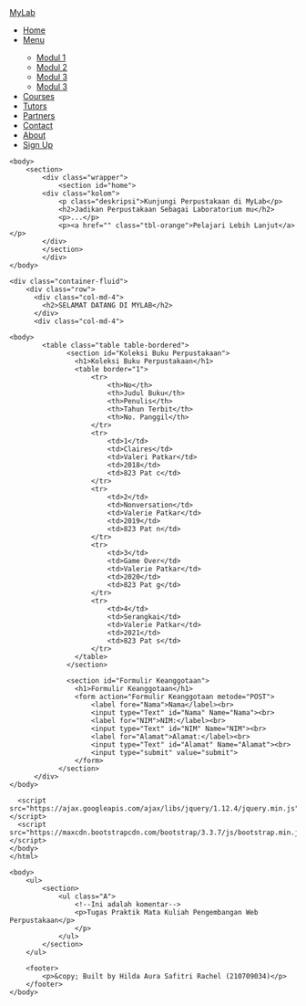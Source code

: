 <!DOCTYPE html>
<html lang="en" dir="ltr">
    <head>
        <meta charset="ulf-8">
        <meta name="viewport" content="width=device-width", initial-scale="1.0">
        <link rel="stylesheet" href="modul42.css">
        <title> My Lab </title>
    </head>
    <body>
        <nav>
            <div class="fContainer">
                <nav class="wrapper">
                    <div class="logo"><a href=''> MyLab</a></div>
                    <div class="menu">
                    <div class="brand"></div>
                    <ul class="navigation">
                        <li class="dropdown"
                        <li><a href="#home" class="active">Home</a></li>
                        <li><a href="#menu" class="active">Menu</a></li>
                        <ul class="dropdown-menu">
                            <li><a href="Modul 1.html">Modul 1</a></li>
                            <li><a href="Modul 2.html">Modul 2</a></li>
                            <li><a href="Modul 3 Gabungan Inline, Internal, Eksternal.html">Modul 3</a></li>
                            <li><a href="Modul 3 Variasi CSS.html">Modul 3</a> </li>
                        </ul>
                        <li><a href="#courses">Courses</a></li>
                        <li><a href="#tutors">Tutors</a></li>
                        <li><a href="#partners">Partners</a></li>
                        <li><a href="#contact">Contact</a></li>
                        <li><a href="#about">About</a></li>
                        <li><a href="#signup" class="tbl-biru">Sign Up</a></li>
                    </ul>
                    </div>
            </div>
        </nav>
    </body>

    <body>
        <section>
            <div class="wrapper">
                <section id="home">
            <div class="kolom">
                <p class="deskripsi">Kunjungi Perpustakaan di MyLab</p>
                <h2>Jadikan Perpustakaan Sebagai Laboratorium mu</h2>
                <p>...</p>
                <p><a href="" class="tbl-orange">Pelajari Lebih Lanjut</a></p>
            </div>
            </section>
            </div>
    </body>

    <div class="container-fluid">
        <div class="row">
          <div class="col-md-4">
            <h2>SELAMAT DATANG DI MYLAB</h2>
          </div>
          <div class="col-md-4">
     
    <body>
            <table class="table table-bordered">
                  <section id="Koleksi Buku Perpustakaan">
                    <h1>Koleksi Buku Perpustakaan</h1>
                    <table border="1">
                        <tr>
                            <th>No</th>
                            <th>Judul Buku</th>
                            <th>Penulis</th>
                            <th>Tahun Terbit</th>
                            <th>No. Panggil</th>
                        </tr>
                        <tr>
                            <td>1</td>
                            <td>Claires</td>
                            <td>Valeri Patkar</td>
                            <td>2018</td>
                            <td>823 Pat c</td>
                        </tr>
                        <tr>
                            <td>2</td>
                            <td>Nonversation</td>
                            <td>Valerie Patkar</td>
                            <td>2019</td>
                            <td>823 Pat n</td>
                        </tr>
                        <tr>
                            <td>3</td>
                            <td>Game Over</td>
                            <td>Valerie Patkar</td>
                            <td>2020</td>
                            <td>823 Pat g</td>
                        </tr>
                        <tr>
                            <td>4</td>
                            <td>Serangkai</td>
                            <td>Valerie Patkar</td>
                            <td>2021</td>
                            <td>823 Pat s</td>
                        </tr>
                    </table>
                  </section>

                  <section id="Formulir Keanggotaan">
                    <h1>Formulir Keanggotaan</h1>
                    <form action="Formulir Keanggotaan metode="POST">
                        <label fore="Nama">Nama</label><br>
                        <input type="Text" id="Nama" Name="Nama"><br>
                        <label for="NIM">NIM:</label><br>
                        <input type="Text" id="NIM" Name="NIM"><br>
                        <label for="Alamat">Alamat:</label><br>
                        <input type="Text" id="Alamat" Name="Alamat"><br>
                        <input type="submit" value="submit">
                    </form>
                </section>
          </div>
    </body>
    
      <script src="https://ajax.googleapis.com/ajax/libs/jquery/1.12.4/jquery.min.js"></script>
      <script src="https://maxcdn.bootstrapcdn.com/bootstrap/3.3.7/js/bootstrap.min.js"></script>
    </body>
    </html>

    <body>
        <ul>
            <section>
                <ul class="A">
                    <!--Ini adalah komentar-->
                    <p>Tugas Praktik Mata Kuliah Pengembangan Web Perpustakaan</p>
                    </p>
                </ul>
            </section>
        </ul>

        <footer>
            <p>&copy; Built by Hilda Aura Safitri Rachel (210709034)</p>
        </footer>
    </body>
</html>
